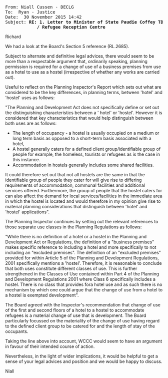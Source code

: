 <pre><tt>From: Niall Cussen - DECLG
To:  Ryan - Justice
Date:  30 November 2015 14:42
Subject: <b>RE: 1. Letter to Minister of State Paudie Coffey TD.doc
            / Refugee Reception Centre</b></tt></pre>
Richard

We had a look at the Board's Section 5 reference (RL.2685).

Subject to alternate and definitive legal advices, there would seem to be more than a respectable argument that, ordinarily speaking, planning permission is required for a change of use of a business premises from use as a hotel to use as a hostel (irrespective of whether any works are carried out).

Useful to reflect on the Planning Inspector's Report which sets out what are considered to be the key differences, in planning terms, between 'hotel' and 'hostel' uses as follows:

"The Planning and Development Act does not specifically define or set out the distinguishing characteristics between a ' hotel' or 'hostel'. However it is considered that key characteristics that would help distinguish between both uses are as follows:

*  The length of occupancy - a hostel is usually occupied on a medium or long term basis as opposed to a short-term basis associated with a hotel,
*  A hostel generally caters for a defined client group/identifiable group of people for example, the homeless, tourists or refugees as is the case in this instance.
*  Accommodation in hostels generally includes some shared facilities.

It could therefore set out that not all hostels are the same in that the identifiable group of people they cater for will give rise to differing requirements of accommodation, communal facilities and additional services offered. Furthermore, the group of people that the hostel caters for can also affect the demand for local services/facilities in the immediate area in which the hostel is located and would therefore in my opinion give rise to material planning considerations that distinguish between 'hotel' and 'hostel'  applications".

The Planning Inspector continues by setting out the relevant references to those separate use classes in the Planning Regulations as follows:

"While there is no definition of a hotel or a hostel in the Planning and Development Act or Regulations, the definition of a "business premises" makes specific reference to including a hotel and more specifically to not including an "excluded premises". The definition of an "excluded premises" provided for within Article 5 of the Planning and Development Regulations, 2001 specifically mentions a 'hostel'. Therefore, it is reasonable to conclude that both uses constitute different classes of use. This is further strengthened in the Classes of Use contained within Part 4 of the Planning and Development Regulations 2001 where Class 6 specifically includes a hostel. There is no class that provides fora hotel use and as such there is no mechanism by which one could argue that the change of use from a hotel to a hostel is exempted development".

The Board agreed with the Inspector's recommendation that change of use of the first and second floors of a hotel to a hostel to accommodate refugees is a material change of use that is development. The Board particularly focussed on the materiality of the change of use having regard to the defined client group to be catered for and the length of stay of the occupants.

Taking the line above into account, WCCC would seem to have an argument in favour of their intended course of action.

Nevertheless, in the light of wider implications, it would be helpful to get a sense of your legal advices and position and we would be happy to discuss.

Niall
